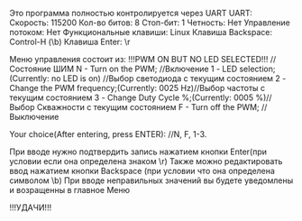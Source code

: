 Это программа полностью контролируется через UART
UART:
Скорость: 115200
Кол-во битов: 8
Стоп-бит: 1
Четность: Нет
Управление потоком: Нет
Функциональные клавиши: Linux
Клавиша Backspace: Control-H (\b)
Клавиша Enter: \r

Меню управления состоит из:
!!!PWM ON BUT NO LED SELECTED!!! //Состояние ШИМ
        N - Turn on the PWM; //Включение
        1 - LED selection;(Currently: no LED is on) //Выбор светодиода с текущим состоянием
        2 - Change the PWM frequency;(Currently: 0025 Hz)//Выбор частоты с текущим состоянием
        3 - Change Duty Cycle %;(Currently: 0005 %)//Выбор Скважности с текущим состоянием
        F - Turn off the PWM; //Выключение

Your choice(After entering, press ENTER): //N, F, 1-3.

При вводе нужно подтвердить запись нажатием кнопки Enter(при условии если она определена знаком \r)
Также можно редактировать ввод нажатием кнопки Backspace (при условии что она определена символом \b)
При вводе неправильных значений вы будете уведомлены и возращенны в главное Меню


!!!УДАЧИ!!!

